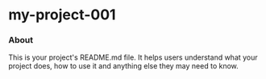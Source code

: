 my-project-001
==============

### About

This is your project's README.md file. It helps users understand what your
project does, how to use it and anything else they may need to know.